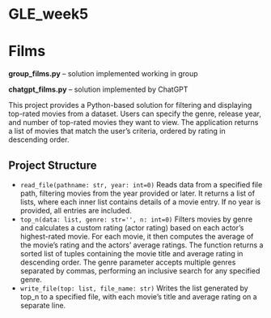 # GLE_week5
# Films

**group_films.py** – solution implemented working in group


**chatgpt_films.py** – solution implemented by ChatGPT


This project provides a Python-based solution for filtering and displaying top-rated movies from a dataset. Users can specify the genre, release year, and number of top-rated movies they want to view. The application returns a list of movies that match the user’s criteria, ordered by rating in descending order.

## Project Structure
- `read_file(pathname: str, year: int=0)`
Reads data from a specified file path, filtering movies from the year provided or later. It returns a list of lists, where each inner list contains details of a movie entry. If no year is provided, all entries are included.
- `top_n(data: list, genre: str='', n: int=0)`
Filters movies by genre and calculates a custom rating (actor rating) based on each actor’s highest-rated movie. For each movie, it then computes the average of the movie’s rating and the actors’ average ratings. The function returns a sorted list of tuples containing the movie title and average rating in descending order. The genre parameter accepts multiple genres separated by commas, performing an inclusive search for any specified genre.
- `write_file(top: list, file_name: str)`
Writes the list generated by top_n to a specified file, with each movie’s title and average rating on a separate line.
